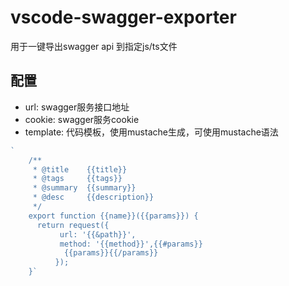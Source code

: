 # vscode-swagger-exporter

用于一键导出swagger api 到指定js/ts文件

## 配置

- url: swagger服务接口地址
- cookie: swagger服务cookie
- template: 代码模板，使用mustache生成，可使用mustache语法

```js
`
    /**
     * @title    {{title}}
     * @tags     {{tags}}
     * @summary  {{summary}}
     * @desc     {{description}}
     */
    export function {{name}}({{params}}) {
      return request({
           url: '{{&path}}',
           method: '{{method}}',{{#params}}
            {{params}}{{/params}}
          });
    }`
```
